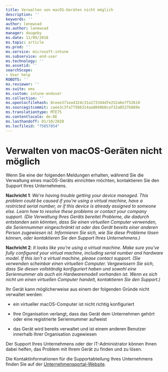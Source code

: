 ```yaml
---
title: Verwalten von macOS-Geräten nicht möglich
description: ''
keywords: ''
author: lenewsad
ms.author: lanewsad
manager: dougeby
ms.date: 11/09/2018
ms.topic: article
ms.prod: ''
ms.service: microsoft-intune
ms.subservice: end-user
ms.technology: ''
ms.assetid: ''
searchScope:
- User help
ROBOTS: ''
ms.reviewer: ''
ms.suite: ems
ms.custom: intune-enduser
ms.collection: ''
ms.openlocfilehash: 0ceee371ea4324c31a173344dfe252a6e7f52610
ms.sourcegitcommit: caee3c3fa77586314aa8040b0caf32a0527b669e
ms.translationtype: MTE75
ms.contentlocale: de-DE
ms.lasthandoff: 01/10/2020
ms.locfileid: "75857854"
---
```

# <a name="unable-to-get-macos-device-managed"></a>Verwalten von macOS-Geräten nicht möglich

Wenn Sie eine der folgenden Meldungen erhalten, während Sie die Verwaltung eines macOS-Geräts einrichten möchten, kontaktieren Sie den Support Ihres Unternehmens.

**Nachricht 1**: *We’re having trouble getting your device managed. This problem could be caused if you're using a virtual machine, have a restricted serial number, or if this device is already assigned to someone else. Learn how to resolve these problems or contact your company support. (Die Verwaltung Ihres Geräts bereitet Probleme, die dadurch entstanden sein könnten, dass Sie einen virtuellen Computer verwenden, die Seriennummer eingeschränkt ist oder das Gerät bereits einer anderen Person zugewiesen ist. Informieren Sie sich, wie Sie diese Probleme lösen können, oder kontaktieren Sie den Support Ihres Unternehmens.)*

**Nachricht 2**: *It looks like you're using a virtual machine. Make sure you've fully configured your virtual machine, including serial number and hardware model. If this isn't a virtual machine, please contact support. (Sie verwenden scheinbar einen virtuellen Computer. Vergewissern Sie sich, dass Sie diesen vollständig konfiguriert haben und sowohl eine Seriennummer als auch ein Hardwaremodell vorhanden ist. Wenn es sich nicht um einen virtuellen Computer handelt, kontaktieren Sie den Support.)*  

Ihr Gerät kann möglicherweise aus einem der folgenden Gründe nicht verwaltet werden: 

* ein virtueller macOS-Computer ist nicht richtig konfiguriert   

* Ihre Organisation verlangt, dass das Gerät dem Unternehmen gehört oder eine registrierte Seriennummer aufweist   

* das Gerät wird bereits verwaltet und ist einem anderen Benutzer innerhalb Ihrer Organisation zugewiesen  

Der Support Ihres Unternehmens oder der IT-Administrator können Ihnen dabei helfen, das Problem mit Ihrem Gerät zu finden und zu lösen.  

Die Kontaktinformationen für die Supportabteilung Ihres Unternehmens finden Sie auf der [Unternehmensportal-Website](https://go.microsoft.com/fwlink/?linkid=2010980).
